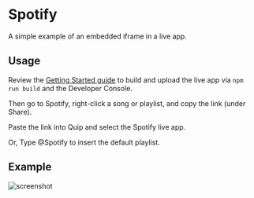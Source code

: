 # Spotify

A simple example of an embedded iframe in a live app.

## Usage

Review the [Getting Started guide](https://quip.com/dev/liveapps/) to build and upload the live app via `npm run build` and the Developer Console.

Then go to Spotify, right-click a song or playlist, and copy the link (under Share). 

Paste the link into Quip and select the Spotify live app.

Or, Type @Spotify to insert the default playlist.

## Example

![screenshot](https://quip-build-static-resources.s3-us-west-2.amazonaws.com/HouWzq6XnJm1gTDsj558JA "Screenshot")
